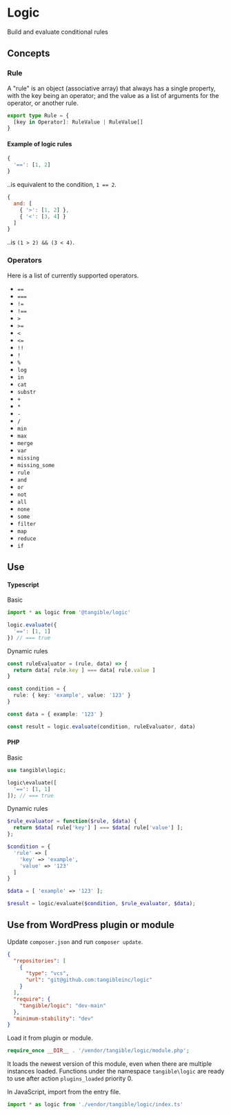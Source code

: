 # Logic

Build and evaluate conditional rules

## Concepts

### Rule

A "rule" is an object (associative array) that always has a single property, with the key being an operator; and the value as a list of arguments for the operator, or another rule.

```ts
export type Rule = {
  [key in Operator]: RuleValue | RuleValue[]
}
```

#### Example of logic rules

```js
{
  '==': [1, 2]
}
```

..is equivalent to the condition, `1 == 2`.

```js
{
  and: [
    { '>': [1, 2] },
    { '<': [3, 4] }
  ]
}
```

..is `(1 > 2) && (3 < 4)`.

### Operators

Here is a list of currently supported operators.

- `==`
- `===`
- `!=`
- `!==`
- `>`
- `>=`
- `<`
- `<=`
- `!!`
- `!`
- `%`
- `log`
- `in`
- `cat`
- `substr`
- `+`
- `*`
- `-`
- `/`
- `min`
- `max`
- `merge`
- `var`
- `missing`
- `missing_some`
- `rule`
- `and`
- `or`
- `not`
- `all`
- `none`
- `some`
- `filter`
- `map`
- `reduce`
- `if`


## Use

#### Typescript

Basic

```ts
import * as logic from '@tangible/logic'

logic.evaluate({
  '==': [1, 1]
}) // === true
```

Dynamic rules

```ts
const ruleEvaluator = (rule, data) => {
  return data[ rule.key ] === data[ rule.value ]
} 

const condition = {
  rule: { key: 'example', value: '123' }
}

const data = { example: '123' }

const result = logic.evaluate(condition, ruleEvaluator, data)
```

#### PHP

Basic

```php
use tangible\logic;

logic\evaluate([
  '==': [1, 1]  
]); // === true
```

Dynamic rules

```php
$rule_evaluator = function($rule, $data) {
  return $data[ rule['key'] ] === $data[ rule['value'] ];
};

$condition = {
  'rule' => [
    'key' => 'example',
    'value' => '123'
  ]
}

$data = [ 'example' => '123' ];

$result = logic/evaluate($condition, $rule_evaluator, $data);
```


## Use from WordPress plugin or module

Update `composer.json` and run `composer update`.

```json
{
  "repositories": [
    {
      "type": "vcs",
      "url": "git@github.com:tangibleinc/logic"
    }
  ],
  "require": {
    "tangible/logic": "dev-main"
  },
  "minimum-stability": "dev"
}
```

Load it from plugin or module.

```php
require_once __DIR__ . '/vendor/tangible/logic/module.php';
```

It loads the newest version of this module, even when there are multiple instances loaded. Functions under the namespace `tangible\logic` are ready to use after action `plugins_loaded` priority 0.

In JavaScript, import from the entry file.

```js
import * as logic from './vendor/tangible/logic/index.ts'
```
